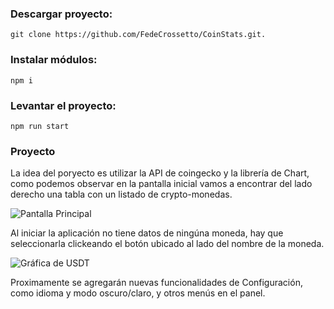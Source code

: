 ### Descargar proyecto:
`git clone https://github.com/FedeCrossetto/CoinStats.git.`
### Instalar módulos:
`npm i`

### Levantar el proyecto:
`npm run start`

### Proyecto 
La idea del poryecto es utilizar la API de coingecko y la librería de Chart, como podemos observar en la pantalla inicial vamos a encontrar del lado derecho
una tabla con un listado de crypto-monedas.

![Pantalla Principal](https://user-images.githubusercontent.com/50085722/169404667-63d3079f-ee39-40af-a7ab-5a800e1b3b3a.png)

Al iniciar la aplicación no tiene datos de ningúna moneda, hay que seleccionarla clickeando el botón ubicado al lado del nombre de la moneda.

![Gráfica de USDT](https://user-images.githubusercontent.com/50085722/169404451-eb115ad0-feb1-48c3-b32d-6ea10c48392f.png)

Proximamente se agregarán nuevas funcionalidades de Configuración, como idioma y modo oscuro/claro, y otros menús en el panel.


